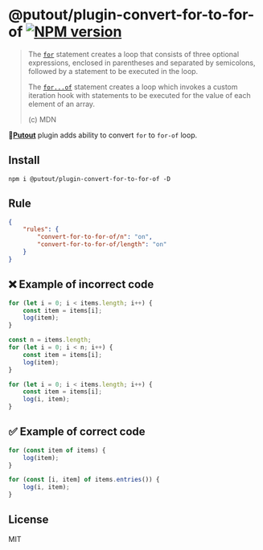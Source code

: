 # @putout/plugin-convert-for-to-for-of [![NPM version][NPMIMGURL]][NPMURL]

[NPMIMGURL]: https://img.shields.io/npm/v/@putout/plugin-convert-for-to-for-of.svg?style=flat&longCache=true
[NPMURL]: https://npmjs.org/package/@putout/plugin-convert-for-to-for-of "npm"

> The [`for`](https://developer.mozilla.org/en-US/docs/Web/JavaScript/Reference/Statements/for) statement creates a loop that consists of three optional expressions, enclosed in parentheses and separated by semicolons, followed by a statement to be executed in the loop.
>
> The [`for...of`](https://developer.mozilla.org/en-US/docs/Web/JavaScript/Reference/Statements/for...of) statement creates a loop which invokes a custom iteration hook with statements to be executed for the value of each element of an array.
>
> (c) MDN

🐊[**Putout**](https://github.com/coderaiser/putout) plugin adds ability to convert `for` to `for-of` loop.

## Install

```
npm i @putout/plugin-convert-for-to-for-of -D
```

## Rule

```json
{
    "rules": {
        "convert-for-to-for-of/n": "on",
        "convert-for-to-for-of/length": "on"
    }
}
```

## ❌ Example of incorrect code

```js
for (let i = 0; i < items.length; i++) {
    const item = items[i];
    log(item);
}

const n = items.length;
for (let i = 0; i < n; i++) {
    const item = items[i];
    log(item);
}

for (let i = 0; i < items.length; i++) {
    const item = items[i];
    log(i, item);
}
```

## ✅ Example of correct code

```js
for (const item of items) {
    log(item);
}

for (const [i, item] of items.entries()) {
    log(i, item);
}
```

## License

MIT
